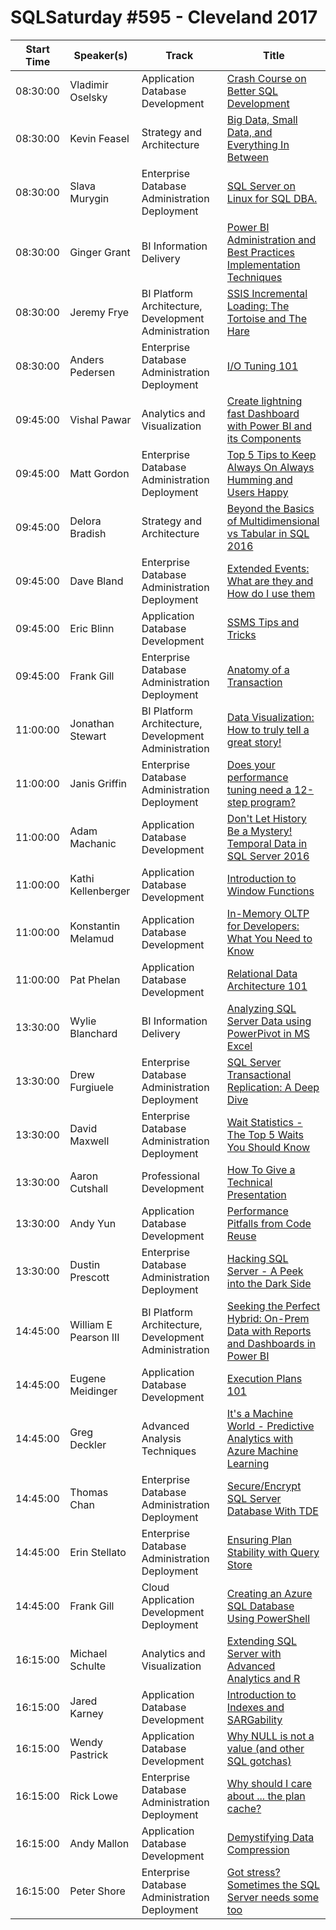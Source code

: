 # SQLSaturday #595 - Cleveland 2017
Start Time|Speaker(s)|Track|Title
---|---|---|---
08:30:00|Vladimir Oselsky|Application  Database Development|[Crash Course on Better SQL Development](56328.md)
08:30:00|Kevin Feasel|Strategy and Architecture|[Big Data, Small Data, and Everything In Between](56342.md)
08:30:00|Slava Murygin|Enterprise Database Administration  Deployment|[SQL Server on Linux for SQL DBA.](56937.md)
08:30:00|Ginger Grant|BI Information Delivery|[Power BI Administration and Best Practices Implementation Techniques](57151.md)
08:30:00|Jeremy Frye|BI Platform Architecture, Development  Administration|[SSIS Incremental Loading:  The Tortoise and The Hare](57311.md)
08:30:00|Anders Pedersen|Enterprise Database Administration  Deployment|[I/O Tuning 101](57499.md)
09:45:00|Vishal Pawar|Analytics and Visualization|[Create lightning fast Dashboard with Power BI and its Components](56343.md)
09:45:00|Matt Gordon|Enterprise Database Administration  Deployment|[Top 5 Tips to Keep Always On Always Humming and Users Happy](56349.md)
09:45:00|Delora Bradish|Strategy and Architecture|[Beyond the Basics of Multidimensional vs Tabular in SQL 2016](56970.md)
09:45:00|Dave Bland|Enterprise Database Administration  Deployment|[Extended Events: What are they and How do I use them](57368.md)
09:45:00|Eric Blinn|Application  Database Development|[SSMS Tips and Tricks](57450.md)
09:45:00|Frank Gill|Enterprise Database Administration  Deployment|[Anatomy of a Transaction](57770.md)
11:00:00|Jonathan Stewart|BI Platform Architecture, Development  Administration|[Data Visualization:  How to truly tell a great story!](56364.md)
11:00:00|Janis Griffin|Enterprise Database Administration  Deployment|[Does your performance tuning need a 12-step program?](56554.md)
11:00:00|Adam Machanic|Application  Database Development|[Don't Let History Be a Mystery! Temporal Data in SQL Server 2016](57337.md)
11:00:00|Kathi Kellenberger|Application  Database Development|[Introduction to Window Functions](57381.md)
11:00:00|Konstantin Melamud|Application  Database Development|[In-Memory OLTP for Developers: What You Need to Know](57391.md)
11:00:00|Pat Phelan|Application  Database Development|[Relational Data Architecture 101](57437.md)
13:30:00|Wylie Blanchard|BI Information Delivery|[Analyzing SQL Server Data using PowerPivot in MS Excel](56345.md)
13:30:00|Drew Furgiuele|Enterprise Database Administration  Deployment|[SQL Server Transactional Replication: A Deep Dive](56616.md)
13:30:00|David Maxwell|Enterprise Database Administration  Deployment|[Wait Statistics - The Top 5 Waits You Should Know](56675.md)
13:30:00|Aaron Cutshall|Professional Development|[How To Give a Technical Presentation](56677.md)
13:30:00|Andy Yun|Application  Database Development|[Performance Pitfalls from Code Reuse](57301.md)
13:30:00|Dustin Prescott|Enterprise Database Administration  Deployment|[Hacking SQL Server - A Peek into the Dark Side](57510.md)
14:45:00|William E Pearson III|BI Platform Architecture, Development  Administration|[Seeking the Perfect Hybrid:  On-Prem Data with Reports and Dashboards in Power BI](56378.md)
14:45:00|Eugene Meidinger|Application  Database Development|[Execution Plans 101](56487.md)
14:45:00|Greg Deckler|Advanced Analysis Techniques|[It's a Machine World - Predictive Analytics with Azure Machine Learning](56629.md)
14:45:00|Thomas Chan|Enterprise Database Administration  Deployment|[Secure/Encrypt SQL Server Database With TDE](57487.md)
14:45:00|Erin Stellato|Enterprise Database Administration  Deployment|[Ensuring Plan Stability with Query Store](57497.md)
14:45:00|Frank Gill|Cloud Application Development  Deployment|[Creating an Azure SQL Database Using PowerShell](57771.md)
16:15:00|Michael Schulte|Analytics and Visualization|[Extending SQL Server with Advanced Analytics and R](56354.md)
16:15:00|Jared Karney|Application  Database Development|[Introduction to Indexes and SARGability](56460.md)
16:15:00|Wendy Pastrick|Application  Database Development|[Why NULL is not a value (and other SQL gotchas)](56523.md)
16:15:00|Rick Lowe|Enterprise Database Administration  Deployment|[Why should I care about ... the plan cache?](57469.md)
16:15:00|Andy Mallon|Application  Database Development|[Demystifying Data Compression](57511.md)
16:15:00|Peter Shore|Enterprise Database Administration  Deployment|[Got stress?  Sometimes the SQL Server needs some too](57533.md)
